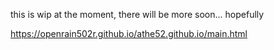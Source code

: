 this is wip at the moment, there will be more soon... hopefully

https://openrain502r.github.io/athe52.github.io/main.html
